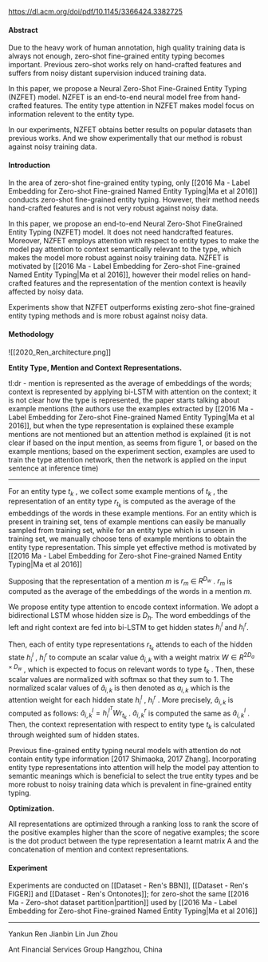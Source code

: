 https://dl.acm.org/doi/pdf/10.1145/3366424.3382725

#### Abstract

Due to the heavy work of human annotation, high quality training data is always not enough, zero-shot fine-grained entity typing becomes important. Previous zero-shot works rely on hand-crafted features and suffers from noisy distant supervision induced training data. 

In this paper, we propose a Neural Zero-Shot Fine-Grained Entity Typing (NZFET) model. NZFET is an end-to-end neural model free from hand-crafted features. The entity type attention in NZFET makes model focus on information relevent to the entity type. 

In our experiments, NZFET obtains better results on popular datasets than previous works. And we show experimentally that our method is robust against noisy training data.

#### Introduction
In the area of zero-shot fine-grained entity typing, only [[2016 Ma - Label Embedding for Zero-shot Fine-grained Named Entity Typing|Ma et al 2016]] conducts zero-shot fine-grained entity typing. However, their method needs hand-crafted features and is not very robust against noisy data. 

In this paper, we propose an end-to-end Neural Zero-Shot FineGrained Entity Typing (NZFET) model. It does not need handcrafted features. Moreover, NZFET employs attention with respect to entity types to make the model pay attention to context semantically relevant to the type, which makes the model more robust against noisy training data. NZFET is motivated by [[2016 Ma - Label Embedding for Zero-shot Fine-grained Named Entity Typing|Ma et al 2016]], however their model relies on hand-crafted features and the representation of the mention context is heavily affected by noisy data. 

Experiments show that NZFET outperforms existing zero-shot fine-grained entity typing methods and is more robust against noisy data.

#### Methodology 

![[2020_Ren_architecture.png]]

**Entity Type, Mention and Context Representations.** 

tl:dr - mention is represented as the average of embeddings of the words; context is represented by applying bi-LSTM with attention on the context; it is not clear how the type is represented, the paper starts talking about example mentions (the authors use the examples extracted by [[2016 Ma - Label Embedding for Zero-shot Fine-grained Named Entity Typing|Ma et al 2016]], but when the type representation is explained these example mentions are not mentioned but an attention method is explained (it is not clear if based on the input mention, as seems from figure 1, or based on the example mentions; based on the experiment section, examples are used to train the type attention network, then the network is applied on the input sentence at inference time)

---

For an entity type $t_k$ , we collect some example mentions of $t_k$ , the representation of an entity type $r_{t_k}$ is computed as the average of the embeddings of the words in these example mentions. For an entity which is present in training set, tens of example mentions can easily be manually sampled from training set, while for an entity type which is unseen in training set, we manually choose tens of example mentions to obtain the entity type representation. This simple yet effective method is motivated by [[2016 Ma - Label Embedding for Zero-shot Fine-grained Named Entity Typing|Ma et al 2016]] 

Supposing that the representation of a mention $m$ is $r_m$ ∈ $R^{D_w}$ . $r_m$ is computed as the average of the embeddings of the words in a mention $m$. 

We propose entity type attention to encode context information. We adopt a bidirectional LSTM whose hidden size is $D_h$. The word embeddings of the left and right context are fed into bi-LSTM to get hidden states $h^l_i$ and $h^r_i$. 

Then, each of entity type representations $r_{t_k}$ attends to each of the hidden state $h^l_i$ , $h^r_i$ to compute an scalar value $\hat a_{i,k}$ with a weight matrix $W \in R^{2D_a \times D_w}$ , which is expected to focus on relevant words to type $t_k$ . Then, these scalar values are normalized with softmax so that they sum to 1. The normalized scalar values of $\hat a_{i,k}$ is then denoted as $a_{i,k}$ which is the attention weight for each hidden state $h^l_i$ , $h^r_i$ . More precisely, $\hat a_{i,k}$ is computed as follows: $\hat a^l_{i,k} = h^{l^T}_i Wr_{t_k}$ .
$\hat a^r_{i,k}$ is computed the same as $\hat a^l_{i,k}$ . Then, the context representation with respect to entity type $t_k$ is calculated through weighted sum of hidden states. 

Previous fine-grained entity typing neural models with attention do not contain entity type information [2017 Shimaoka, 2017 Zhang]. Incorporating entity type representations into attention will help the model pay attention to semantic meanings which is beneficial to select the true entity types and be more robust to noisy training data which is prevalent in fine-grained entity typing.

**Optimization.** 

All representations are optimized through a ranking loss to rank the score of the positive examples higher than the score of negative examples; the score is the dot product between the type representation a learnt matrix A and the concatenation of mention and context representations.

#### Experiment
Experiments are conducted on [[Dataset - Ren's BBN]], [[Dataset - Ren's FIGER]] and [[Dataset - Ren's Ontonotes]]; for zero-shot the same [[2016 Ma - Zero-shot dataset partition|partition]] used by [[2016 Ma - Label Embedding for Zero-shot Fine-grained Named Entity Typing|Ma et al 2016]]


---

Yankun Ren 
Jianbin Lin 
Jun Zhou

Ant Financial Services Group Hangzhou, China